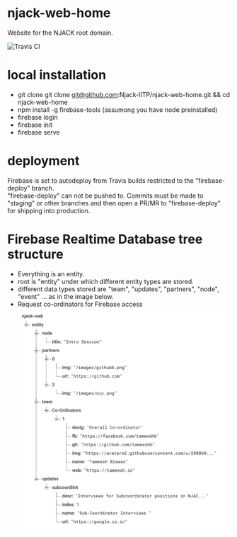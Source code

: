# njack-web-home
Website for the NJACK root domain.   
    
![Travis CI](https://travis-ci.org/Njack-IITP/njack-web-home.svg?branch=firebase-deploy)
# local installation    
 - git clone git clone git@github.com:Njack-IITP/njack-web-home.git  && cd njack-web-home
 - npm install -g firebase-tools (assumong you have node preinstalled)
 - firebase login
 - firebase init
 - firebase serve

# deployment
Firebase is set to autodeploy from Travis builds restricted to the "firebase-deploy" branch.    
"firebase-deploy" can not be pushed to. Commits must be made to "staging" or other branches and then open a PR/MR to "firebase-deploy" for shipping into production.

# Firebase Realtime Database tree structure
 - Everything is an entity.
 - root is "entity" under which different entity types are stored.
 - different data types stored are "team", "updates", "partners", "node", "event" ... as in the image below. 
 - Request co-ordinators for Firebase access
![Firebase Realtime Database tree structure](https://raw.githubusercontent.com/Njack-IITP/njack-web-home/master/public/images/jsonDBStruct.png)
